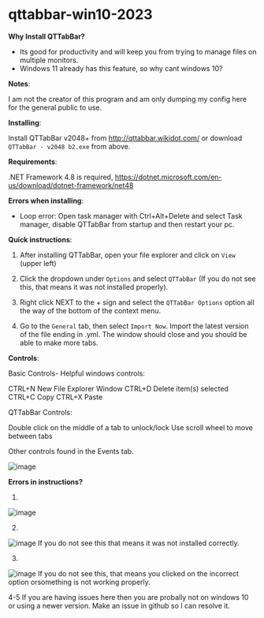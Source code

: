 # qttabbar-win10-2023
**Why Install QTTabBar?**
- Its good for productivity and will keep you from trying to manage files on multiple monitors.
- Windows 11 already has this feature, so why cant windows 10?



**Notes**: 

I am not the creator of this program and am only dumping my config here for the general public to use.



**Installing**:

Install QTTabBar v2048+ from http://qttabbar.wikidot.com/ or download `QTTabBar - v2048 b2.exe` from above.



**Requirements**:

 .NET Framework 4.8 is required, https://dotnet.microsoft.com/en-us/download/dotnet-framework/net48



**Errors when installing**:

- Loop error: Open task manager with Ctrl+Alt+Delete and select Task manager, 
disable QTTabBar from startup and then restart your pc.



**Quick instructions**: 

1. After installing QTTabBar, open your file explorer and click on `View` (upper left)

2. Click the dropdown under `Options` and select `QTTabBar` (If you do not see this,
that means it was not installed properly).

3. Right click NEXT to the + sign and select the `QTTabBar Options` option
all the way of the bottom of the context menu.

4. Go to the `General` tab, then select `Import Now`. Import the latest version 
of the file ending in .yml. The window should close and you should be able to make more tabs.


**Controls**:

Basic Controls-
Helpful windows controls: 

CTRL+N New File Explorer Window
CTRL+D Delete item(s) selected
CTRL+C Copy CTRL+X Paste


QTTabBar Controls:

Double click on the middle of a tab to unlock/lock
Use scroll wheel to move between tabs

Other controls found in the Events tab.

![image](https://github.com/Texbio/qttabbar-win10-2023/assets/36513888/57276c96-719b-4465-ada7-57f72a694eab)



**Errors in instructions?**

1. 
![image](https://github.com/Texbio/qttabbar-win10-2023/assets/36513888/f7ff926d-d508-41d2-9e31-1c0aeb77f21b)


2.
![image](https://github.com/Texbio/qttabbar-win10-2023/assets/36513888/c53bdf97-c0c5-48cb-a738-f7a878989d84)
If you do not see this that means it was not installed correctly.


3. 
![image](https://github.com/Texbio/qttabbar-win10-2023/assets/36513888/fe0ddfed-6856-44c0-987c-619ac372f609)
If you do not see this, that means you clicked on the incorrect option orsomething is not working properly.

4-5 
If you are having issues here then you are probally not on windows 10 or using a newer version. 
Make an issue in github so I can resolve it.
